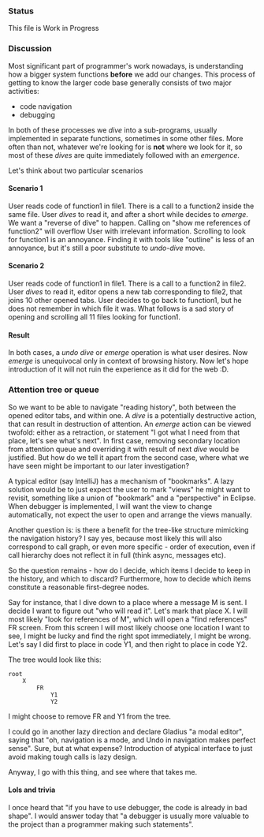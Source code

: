### Status

This file is Work in Progress

### Discussion

Most significant part of programmer's work nowadays, is understanding how a bigger system functions **before** we add
our changes. This process of getting to know the larger code base generally consists of two major activities:

- code navigation
- debugging

In both of these processes we *dive* into a sub-programs, usually implemented in separate functions, sometimes in some
other files. More often than not, whatever we're looking for is **not** where we look for it, so most of these *dives*
are quite immediately followed with an *emergence*.

Let's think about two particular scenarios

#### Scenario 1

User reads code of function1 in file1. There is a call to a function2 inside the same file. User *dives* to read it, and
after a short while decides to *emerge*. We want a "reverse of dive" to happen. Calling on "show me references of
function2" will overflow User with irrelevant information. Scrolling to look for function1 is an annoyance. Finding it
with tools like "outline" is less of an annoyance, but it's still a poor substitute to *undo-dive* move.

#### Scenario 2

User reads code of function1 in file1. There is a call to a function2 in file2. User *dives* to read it, editor opens a
new tab corresponding to file2, that joins 10 other opened tabs. User decides to go back to function1, but he does not
remember in which file it was. What follows is a sad story of opening and scrolling all 11 files looking for function1.

#### Result

In both cases, a *undo dive* or *emerge* operation is what user desires. Now *emerge* is unequivocal only in context of
browsing history. Now let's hope introduction of it will not ruin the experience as it did for the web :D.

### Attention tree or queue

So we want to be able to navigate "reading history", both between the opened editor tabs, and within one. A *dive* is a
potentially destructive action, that can result in destruction of attention. An *emerge* action can be viewed twofold:
either as a retraction, or statement "I got what I need from that place, let's see what's next". In first case, removing
secondary location from attention queue and overriding it with result of next *dive* would be justified. But how do we
tell it apart from the second case, where what we have seen might be important to our later investigation?

A typical editor (say IntelliJ) has a mechanism of "bookmarks". A lazy solution would be to just expect the user to mark
"views" he might want to revisit, something like a union of "bookmark" and a "perspective" in Eclipse. When debugger is
implemented, I will want the view to change automatically, not expect the user to open and arrange the views manually.

Another question is: is there a benefit for the tree-like structure mimicking the navigation history? I say yes, because
most likely this will also correspond to call graph, or even more specific - order of execution, even if call hierarchy
does not reflect it in full (think async, messages etc).

So the question remains - how do I decide, which items I decide to keep in the history, and which to discard?
Furthermore, how to decide which items constitute a reasonable first-degree nodes.

Say for instance, that I dive down to a place where a message M is sent. I decide I want to figure out "who will read
it". Let's mark that place X. I will most likely "look for references of M", which will open a "find references" FR
screen. From this screen I will most likely choose one location I want to see, I might be lucky and find the right spot
immediately, I might be wrong. Let's say I did first to place in code Y1, and then right to place in code Y2.

The tree would look like this:

```
root
    X
        FR
            Y1
            Y2
```

I might choose to remove FR and Y1 from the tree.

I could go in another lazy direction and declare Gladius "a modal editor", saying that "oh, navigation is a mode, and
Undo in navigation makes perfect sense". Sure, but at what expense? Introduction of atypical interface to just avoid
making tough calls is lazy design.

Anyway, I go with this thing, and see where that takes me.

#### Lols and trivia

I once heard that "if you have to use debugger, the code is already in bad shape". I would answer today that "a debugger
is usually more valuable to the project than a programmer making such statements".  